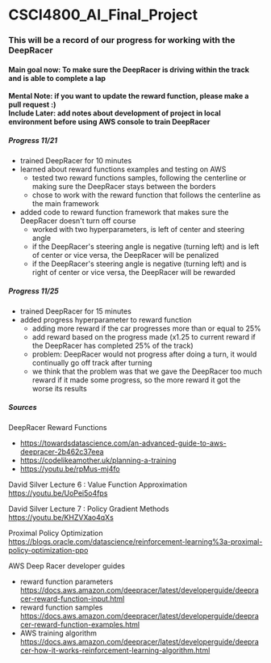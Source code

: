 # CSCI4800_AI_Final_Project

### This will be a record of our progress for working with the DeepRacer

#### Main goal now: To make sure the DeepRacer is driving within the track and is able to complete a lap

**Mental Note: if you want to update the reward function, please make a pull request :)**  
**Include Later: add notes about development of project in local environment before using AWS console to train DeepRacer**  

##### Progress 11/21 
- trained DeepRacer for 10 minutes
- learned about reward functions examples and testing on AWS
  - tested two reward functions samples, following the centerline or making sure the DeepRacer stays between the borders
  - chose to work with the reward function that follows the centerline as the main framework
- added code to reward function framework that makes sure the DeepRacer doesn't turn off course
  - worked with two hyperparameters, is left of center and steering angle
  - if the DeepRacer's steering angle is negative (turning left) and is left of center or vice versa, the DeepRacer will be penalized
  - if the DeepRacer's steering angle is negative (turning left) and is right of center or vice versa, the DeepRacer will be rewarded

##### Progress 11/25
- trained DeepRacer for 15 minutes
- added progress hyperparameter to reward function
  - adding more reward if the car progresses more than or equal to 25%
  - add reward based on the progress made (x1.25 to current reward if the DeepRacer has completed 25% of the track)
  - problem: DeepRacer would not progress after doing a turn, it would continually go off track after turning
  - we think that the problem was that we gave the DeepRacer too much reward if it made some progress, so the more reward it got the worse its results

##### Sources
DeepRacer Reward Functions 
- https://towardsdatascience.com/an-advanced-guide-to-aws-deepracer-2b462c37eea
- https://codelikeamother.uk/planning-a-training
- https://youtu.be/rpMus-mj4fo

David Silver Lecture 6 : Value Function Approximation  
https://youtu.be/UoPei5o4fps

David Silver Lecture 7 : Policy Gradient Methods  
https://youtu.be/KHZVXao4qXs

Proximal Policy Optimization   
https://blogs.oracle.com/datascience/reinforcement-learning%3a-proximal-policy-optimization-ppo 

AWS Deep Racer developer guides  
- reward function parameters  
https://docs.aws.amazon.com/deepracer/latest/developerguide/deepracer-reward-function-input.html
- reward function samples  
https://docs.aws.amazon.com/deepracer/latest/developerguide/deepracer-reward-function-examples.html 
- AWS training algorithm  
https://docs.aws.amazon.com/deepracer/latest/developerguide/deepracer-how-it-works-reinforcement-learning-algorithm.html  
